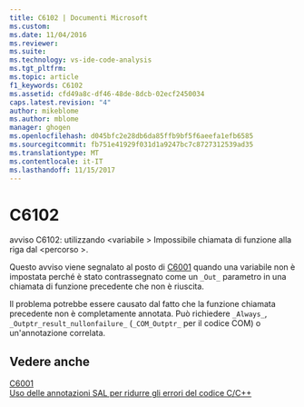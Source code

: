 ```yaml
---
title: C6102 | Documenti Microsoft
ms.custom: 
ms.date: 11/04/2016
ms.reviewer: 
ms.suite: 
ms.technology: vs-ide-code-analysis
ms.tgt_pltfrm: 
ms.topic: article
f1_keywords: C6102
ms.assetid: cfd49a8c-df46-48de-8dcb-02ecf2450034
caps.latest.revision: "4"
author: mikeblome
ms.author: mblome
manager: ghogen
ms.openlocfilehash: d045bfc2e28db6da85ffb9bf5f6aeefa1efb6585
ms.sourcegitcommit: fb751e41929f031d1a9247bc7c8727312539ad35
ms.translationtype: MT
ms.contentlocale: it-IT
ms.lasthandoff: 11/15/2017
---
```

# <a name="c6102"></a>C6102
avviso C6102: utilizzando \<variabile > Impossibile chiamata di funzione alla riga dal \<percorso >.  
  
 Questo avviso viene segnalato al posto di [C6001](../code-quality/c6001.md) quando una variabile non è impostata perché è stato contrassegnato come un `_Out_` parametro in una chiamata di funzione precedente che non è riuscita.  
  
 Il problema potrebbe essere causato dal fatto che la funzione chiamata precedente non è completamente annotata. Può richiedere `_Always_`, `_Outptr_result_nullonfailure_` (`_COM_Outptr_` per il codice COM) o un'annotazione correlata.  
  
## <a name="see-also"></a>Vedere anche  
 [C6001](../code-quality/c6001.md)   
 [Uso delle annotazioni SAL per ridurre gli errori del codice C/C++](../code-quality/using-sal-annotations-to-reduce-c-cpp-code-defects.md)